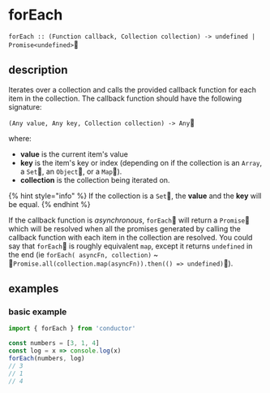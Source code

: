 # forEach

`forEach :: (Function callback, Collection collection) -> undefined | Promise<undefined>`****

## description

Iterates over a collection and calls the provided callback function for each item in the collection. The callback function should have the following signature:

`(Any value, Any key, Collection collection) -> Any`

where:

* **value** is the current item's value
* **key** is the item's key or index \(depending on if the collection is an `Array`, a `Set`, an `Object`, or a `Map`\).
* **collection** is the collection being iterated on.

{% hint style="info" %}
If the collection is a `Set`, the **value** and the **key** will be equal.
{% endhint %}

If the callback function is _asynchronous_, `forEach` will return a `Promise` which will be resolved when all the promises generated by calling the callback function with each item in the collection are resolved. You could say that `forEach` is roughly equivalent `map`, except it returns `undefined` in the end \(ie `forEach( asyncFn, collection)` ~ `Promise.all(collection.map(asyncFn)).then(() => undefined)`\).

## examples

### basic example

```javascript
import { forEach } from 'conductor'

const numbers = [3, 1, 4]
const log = x => console.log(x)
forEach(numbers, log)
// 3
// 1
// 4
```

